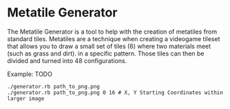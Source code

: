 # Metatile Generator

The Metatile Generator is a tool to help with the creation of metatiles from standard tiles. Metatiles are a technique when creating a videogame tileset that allows you to draw a small set of tiles (6) where two materials meet (such as grass and dirt). in a specific pattern. Those tiles can then be divided and turned into 48 configurations.

Example:
TODO


```shell
./generator.rb path_to_png.png
./generator.rb path_to_png.png 0 16 # X, Y Starting Coordinates within larger image
```
